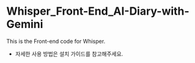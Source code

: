 # Whisper_Front-End_AI-Diary-with-Gemini
This is the Front-end code for Whisper.

* 자세한 사용 방법은 설치 가이드를 참고해주세요.

